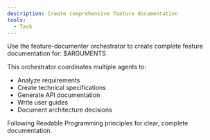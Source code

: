 ```yaml
---
description: Create comprehensive feature documentation
tools:
  - Task
---
```


Use the feature-documenter orchestrator to create complete feature documentation for: $ARGUMENTS

This orchestrator coordinates multiple agents to:

- Analyze requirements
- Create technical specifications
- Generate API documentation
- Write user guides
- Document architecture decisions

Following Readable Programming principles for clear, complete documentation.
